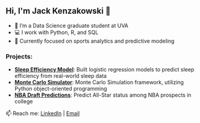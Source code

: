 ## Hi, I'm Jack Kenzakowski 👋
- 🌱 I’m a Data Science graduate student at UVA
- 💻 I work with Python, R, and SQL
- 🏀 Currently focused on sports analytics and predictive modeling

### Projects:
- **[Sleep Efficiency Model](https://github.com/jkenzak/stat6021_project)**: Built logistic regression models to predict sleep efficiency from real-world sleep data
- **[Monte Carlo Simulator](https://github.com/jkenzak/monte-carlo-simulator)**: Monte Carlo Simulation framework, utilizing Python object-oriented programming
- **[NBA Draft Predictions](https://github.com/jkenzak/nbadraft)**: Predict All-Star status among NBA prospects in college

📫 Reach me: [LinkedIn](https://www.linkedin.com/in/jackkenzakowski) | [Email](mailto:jak5je@virginia.edu)
